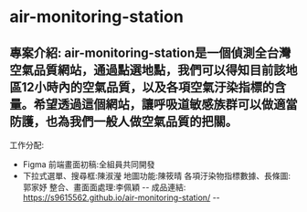 # air-monitoring-station

專案介紹:
air-monitoring-station是一個偵測全台灣空氣品質網站，通過點選地點，我們可以得知目前該地區12小時內的空氣品質，以及各項空氣汙染指標的含量。希望透過這個網站，讓呼吸道敏感族群可以做適當防護，也為我們一般人做空氣品質的把關。
--
工作分配:
- Figma 前端畫面初稿:全組員共同開發
- 下拉式選單、搜尋框:陳淑瀅
地圖功能:陳筱晴
各項汙染物指標數據、長條圖:郭家妤
整合、畫面面處理:李佩穎
--
成品連結:  https://s9615562.github.io/air-monitoring-station/
--



